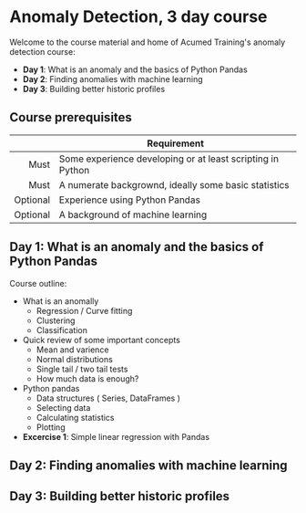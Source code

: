 # Anomaly Detection, 3 day course

Welcome to the course material and home of Acumed Training's anomaly detection course: 
- **Day 1**: What is an anomaly and the basics of Python Pandas
- **Day 2**: Finding anomalies with machine learning
- **Day 3**: Building better historic profiles 

## Course prerequisites
|    | Requirement |
|---:|--- |
| Must | Some experience developing or at least scripting in Python |
| Must | A numerate backgrownd, ideally some basic statistics | 
| Optional | Experience using Python Pandas |
| Optional | A background of machine learning | 

## **Day 1**: What is an anomaly and the basics of Python Pandas
Course outline:
 - What is an anomally
   - Regression / Curve fitting 
   - Clustering 
   - Classification
 - Quick review of some important concepts 
   - Mean and varience
   - Normal distributions 
   - Single tail / two tail tests
   - How much data is enough?
- Python pandas
  - Data structures ( Series, DataFrames )
  - Selecting data
  - Calculating statistics 
  - Plotting
- **Excercise 1**: Simple linear regression with Pandas 

## **Day 2**: Finding anomalies with machine learning

## **Day 3**: Building better historic profiles

